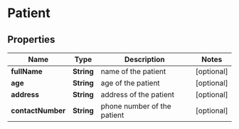 
# Patient

## Properties
Name | Type | Description | Notes
------------ | ------------- | ------------- | -------------
**fullName** | **String** | name of the patient  |  [optional]
**age** | **String** | age of the patient  |  [optional]
**address** | **String** | address of the patient  |  [optional]
**contactNumber** | **String** | phone number of the patient  |  [optional]



